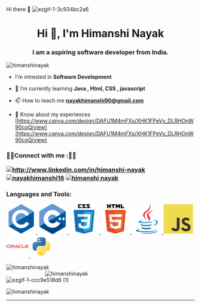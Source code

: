  Hi there 👋
![ezgif-1-3c934bc2a6](https://github.com/HimanshiNayak/HimanshiNayak/assets/114794957/f7cafefd-f959-44af-ba3e-a4e66960fd6c)

<h1 align="center"><b>Hi 👋, I'm Himanshi Nayak</b></h1>
<h3 align="center">I am a aspiring software developer from India.</h3>

<p align="left"> <img src="https://komarev.com/ghpvc/?username=himanshinayak&label=Profile%20views&color=0e75b6&style=flat" alt="himanshinayak" /></p>

- I'm intrested in **Software Development**

- 🌱 I’m currently learning **Java , Html, CSS , javascript**

- 📫 How to reach me **nayakhimanshi90@gmail.com**

- 📄 Know about my experiences [https://www.canva.com/design/DAFU1M4mFXs/XHK1FPeVy_DLRHOnW90cqQ/view](https://www.canva.com/design/DAFU1M4mFXs/XHK1FPeVy_DLRHOnW90cqQ/view)

<h3 align="left"> 🤝🤝Connect with me :🤝🤝
<p align="left">
<a href="https://linkedin.com/in/http://www.linkedin.com/in/himanshi-nayak" target="blank"><img align="center" src="https://raw.githubusercontent.com/rahuldkjain/github-profile-readme-generator/master/src/images/icons/Social/linked-in-alt.svg" alt="http://www.linkedin.com/in/himanshi-nayak" height="30" width="40" /></a>
<a href="https://instagram.com/nayakhimanshi16" target="blank"><img align="center" src="https://raw.githubusercontent.com/rahuldkjain/github-profile-readme-generator/master/src/images/icons/Social/instagram.svg" alt="nayakhimanshi16" height="30" width="40" /></a>
<a href="https://www.hackerrank.com/himanshi nayak" target="blank"><img align="center" src="https://raw.githubusercontent.com/rahuldkjain/github-profile-readme-generator/master/src/images/icons/Social/hackerrank.svg" alt="himanshi nayak" height="30" width="40" /></a>
</p>

<h3 align="left">Languages and Tools:</h3>
<p align="left"> <a href="https://www.cprogramming.com/" target="_blank" rel="noreferrer"> <img src="https://raw.githubusercontent.com/devicons/devicon/master/icons/c/c-original.svg" alt="c" width="80" height="80"/> </a> <a href="https://www.w3schools.com/cpp/" target="_blank" rel="noreferrer"> <img src="https://raw.githubusercontent.com/devicons/devicon/master/icons/cplusplus/cplusplus-original.svg" alt="cplusplus" width="80" height="80"/> </a> <a href="https://www.w3schools.com/css/" target="_blank" rel="noreferrer"> <img src="https://raw.githubusercontent.com/devicons/devicon/master/icons/css3/css3-original-wordmark.svg" alt="css3" width="80" height="80"/> </a> <a href="https://www.w3.org/html/" target="_blank" rel="noreferrer"> <img src="https://raw.githubusercontent.com/devicons/devicon/master/icons/html5/html5-original-wordmark.svg" alt="html5" width="80" height="80"/> </a> <a href="https://www.java.com" target="_blank" rel="noreferrer"> <img src="https://raw.githubusercontent.com/devicons/devicon/master/icons/java/java-original.svg" alt="java" width="80" height="80"/> </a> <a href="https://developer.mozilla.org/en-US/docs/Web/JavaScript" target="_blank" rel="noreferrer"> <img src="https://raw.githubusercontent.com/devicons/devicon/master/icons/javascript/javascript-original.svg" alt="javascript" width="80" height="80"/> </a> <a href="https://www.oracle.com/" target="_blank" rel="noreferrer"> <img src="https://raw.githubusercontent.com/devicons/devicon/master/icons/oracle/oracle-original.svg" alt="oracle" width="60" height="60"/> </a> <a href="https://www.python.org" target="_blank" rel="noreferrer"> <img src="https://raw.githubusercontent.com/devicons/devicon/master/icons/python/python-original.svg" alt="python" width="60" height="60"/> </a> </p>

<p><img align="left" src="https://github-readme-stats.vercel.app/api/top-langs?username=himanshinayak&show_icons=true&locale=en&layout=compact" alt="himanshinayak" /></p>
<p>&nbsp;<img align="right" width = "400" src="https://github-readme-stats.vercel.app/api?username=himanshinayak&show_icons=true&locale=en" alt="himanshinayak" /></p>

![ezgif-1-ccc9e518d6 (1)](https://github.com/HimanshiNayak/HimanshiNayak/assets/114794957/639bf64e-8ae4-4149-8ca9-048f1c392da5)

<p align="left"> <img src="https://komarev.com/ghpvc/?username=himanshinayak&label=Profile%20views&color=0e75b6&style=flat" alt="himanshinayak" /> </p>

<hr>



 



